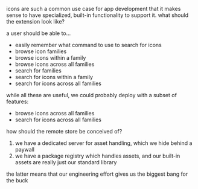 
icons are such a common use case for app development that it makes sense to have specialized,
built-in functionality to support it.
what should the extension look like?

a user should be able to...
- easily remember what command to use to search for icons
- browse icon families
- browse icons within a family
- browse icons across all families
- search for families
- search for icons within a family
- search for icons across all families

while all these are useful, we could probably deploy with a subset of features:
- browse icons across all families
- search for icons across all families

how should the remote store be conceived of?

1. we have a dedicated server for asset handling, which we hide behind a paywall
2. we have a package registry which handles assets, and our built-in assets are really just our standard library

the latter means that our engineering effort gives us the biggest bang for the buck
